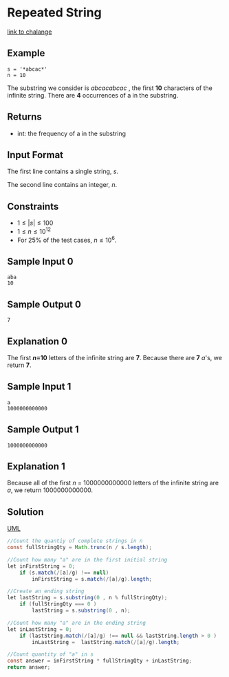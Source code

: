 # Repeated String
[link to chalange](https://www.hackerrank.com/challenges/repeated-string?isFullScreen=true&h_l=interview&playlist_slugs%5B%5D=interview-preparation-kit&playlist_slugs%5B%5D=warmup)

## Example
    s = '*abcac*'
    n = 10

The substring we consider is *abcacabcac* , the first **10** characters of the infinite string. There are **4** occurrences of a in the substring.


## Returns 
* int: the frequency of a in the substring

## Input Format
The first line contains a single string, *s*.

The second line contains an integer, *n*.

## Constraints
* $1\leq |s|\leq 100$
* $1\leq n\leq 10^{12}$
* For 25% of the test cases, $n\leq 10^{6}$.
  
## Sample Input 0
    aba
    10
## Sample Output 0
    7

## Explanation 0
The first ***n*=10** letters of the infinite string are **7**. Because there are  **7** *a*'s, we return **7**.

## Sample Input 1

    a
    1000000000000

## Sample Output 1
    1000000000000

## Explanation 1

Because all of the first *n* = 1000000000000 letters of the infinite string are *a*, we return 1000000000000.

## Solution

[UML](./Assets/Repeated%20String%202.pdf)

``` java script
//Count the quantiy of complete strings in n
const fullStringQty = Math.trunc(n / s.length);

//Count how many "a" are in the first initial string
let inFirstString = 0;
    if (s.match(/[a]/g) !== null) 
        inFirstString = s.match(/[a]/g).length;

//Create an ending string
let lastString = s.substring(0 , n % fullStringQty);
    if (fullStringQty === 0 ) 
        lastString = s.substring(0 , n);

//Count how many "a" are in the ending string       
let inLastString = 0; 
    if (lastString.match(/[a]/g) !== null && lastString.length > 0 ) 
        inLastString =  lastString.match(/[a]/g).length;

//Count quantity of "a" in s  
const answer = inFirstString * fullStringQty + inLastString;
return answer;

```

